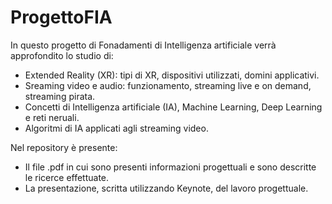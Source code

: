 # ProgettoFIA
In questo progetto di Fonadamenti di Intelligenza artificiale verrà approfondito lo studio di:
- Extended Reality (XR): tipi di XR, dispositivi utilizzati, domini applicativi.
- Sreaming video e audio: funzionamento, streaming live e on demand, streaming pirata.
- Concetti di Intelligenza artificiale (IA), Machine Learning, Deep Learning e reti neruali.
- Algoritmi di IA applicati agli streaming video.

Nel repository è presente:
- Il file .pdf in cui sono presenti informazioni progettuali e sono descritte le ricerce effettuate.
- La presentazione, scritta utilizzando Keynote, del lavoro progettuale.
